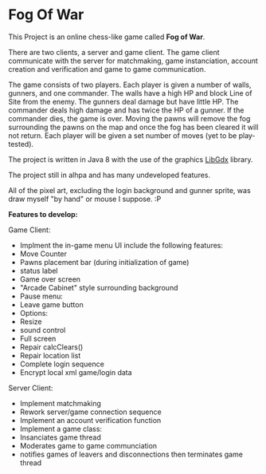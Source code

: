 # Fog Of War

This Project is an online chess-like game called **Fog of War**.

There are two clients, a server and game client. The game client communicate with the server for matchmaking, game instanciation, account creation and verification and game to game communication.

The game consists of two players. Each player is given a number of walls, gunners, and one commander. The walls have a high HP and block Line of Site from the enemy. The gunners deal damage but have little HP. The commander deals high damage and has twice the HP of a gunner. If the commander dies, the game is over. Moving the pawns will remove the fog surrounding the pawns on the map and once the fog has been cleared it will not return. Each player will be given a set number of moves (yet to be play-tested).

The project is written in Java 8 with the use of the graphics [LibGdx](https://github.com/libgdx/libgdx) library.

The project still in alhpa and has many undeveloped features.

All of the pixel art, excluding the login background and gunner sprite, was draw myself "by hand" or mouse I suppose. :P

**Features to develop:**

Game Client:
 - Implment the in-game menu UI include the following features:
  - Move Counter
  - Pawns placement bar (during initialization of game)
  - status label
  - Game over screen
  - "Arcade Cabinet" style surrounding background
 - Pause menu:
  - Leave game button
  - Options:
   - Resize
   - sound control
   - Full screen
 - Repair calcClears()
 - Repair location list
 - Complete login sequence
 - Encrypt local xml game/login data
 
Server Client:
 - Implement matchmaking
 - Rework server/game connection sequence
 - Implement an account verification function
 - Implement a game class:
  - Insanciates game thread
  - Moderates game to game communciation
  - notifies games of leavers and disconnections then terminates game thread
